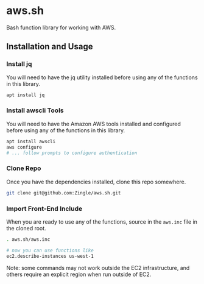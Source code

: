 aws.sh
======
Bash function library for working with AWS.

Installation and Usage
----------------------

### Install jq
You will need to have the jq utility installed before using any of the
functions in this library.

```sh
apt install jq
```

### Install awscli Tools
You will need to have the Amazon AWS tools installed and configured before
using any of the functions in this library.

```sh
apt install awscli
aws configure
# ... follow prompts to configure authentication
```

### Clone Repo
Once you have the dependencies installed, clone this repo somewhere.

```sh
git clone git@github.com:Zingle/aws.sh.git
```

### Import Front-End Include
When you are ready to use any of the functions, source in the `aws.inc` file in
the cloned root.

```sh
. aws.sh/aws.inc

# now you can use functions like
ec2.describe-instances us-west-1
```

Note: some commands may not work outside the EC2 infrastructure, and others
require an explicit region when run outside of EC2.
